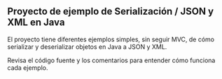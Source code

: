 ## Proyecto de ejemplo de Serialización / JSON y XML en Java

El proyecto tiene diferentes ejemplos simples, sin seguir MVC, de cómo serializar y deserializar objetos en Java a JSON y XML.

Revisa el código fuente y los comentarios para entender cómo funciona cada ejemplo.